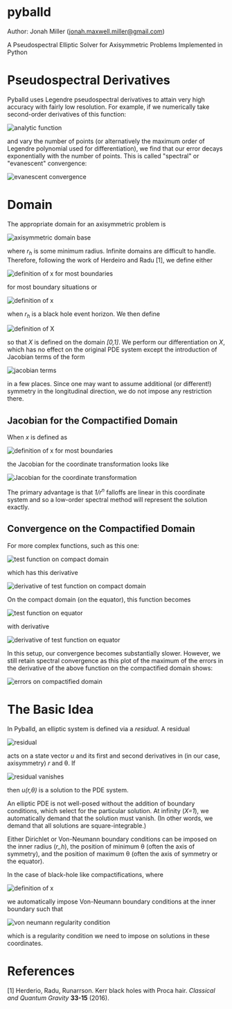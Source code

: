 pyballd
=======

Author: Jonah Miller (jonah.maxwell.miller@gmail.com)

A Pseudospectral Elliptic Solver for Axisymmetric Problems Implemented
in Python

# Pseudospectral Derivatives

Pyballd uses Legendre pseudospectral derivatives to attain very high
accuracy with fairly low resolution. For example, if we numerically
take second-order derivatives of this function:

![analytic function](figs/test_function.png)

and vary the number of points (or alternatively the maximum order of
Legendre polynomial used for differentiation), we find that our error
decays exponentially with the number of points. This is called
"spectral" or "evanescent" convergence:

![evanescent convergence](figs/orthopoly_errors.png)

# Domain

The appropriate domain for an axisymmetric problem is

![axisymmetric domain base](eqns/domain_base.gif)

where *r<sub>h</sub>* is some minimum radius. Infinite domains are
difficult to handle. Therefore, following the work of Herdeiro and
Radu [1], we define either

![definition of x for most boundaries](eqns/def_x_dirichlet.gif)

for most boundary situations or 

![definition of x](eqns/def_x_bh.gif)

when *r<sub>h</sub>* is a black hole event horizon. We then define

![definition of X](eqns/def_X.gif)

so that *X* is defined on the domain *[0,1]*. We perform our
differentiation on *X*, which has no effect on the original PDE system
except the introduction of Jacobian terms of the form

![jacobian terms](eqns/X_Jacobian.gif)

in a few places. Since one may want to assume additional (or
different!) symmetry in the longitudinal direction, we do not impose
any restriction there.

## Jacobian for the Compactified Domain

When *x* is defined as 

![definition of x for most boundaries](eqns/def_x_dirichlet.gif)

the Jacobian for the coordinate transformation looks like

![Jacobian for the coordinate transformation](figs/domain_dXdr.png)

The primary advantage is that *1/r<sup>n</sup>* falloffs are linear in
this coordinate system and so a low-order spectral method will
represent the solution exactly.

## Convergence on the Compactified Domain

For more complex functions, such as this one:

![test function on compact domain](figs/domain_test_function_2d.png)

which has this derivative

![derivative of test function on compact domain](figs/deriv_domain_test_function_2d.png)

On the compact domain (on the equator), this function becomes

![test function on equator](figs/domain_test_function.png)

with derivative

![derivative of test function on equator](figs/deriv_domain_test_function.png)

In this setup, our convergence becomes substantially slower. However,
we still retain spectral convergence as this plot of the maximum of
the errors in the derivative of the above function on the
compactified domain shows:

![errors on compactified domain](figs/domain_l1_errors.png)

# The Basic Idea

In Pyballd, an elliptic system is defined via a *residual.* A residual

![residual](eqns/residual.gif)

acts on a state vector *u* and its first and second derivatives in (in
our case, axisymmetry) *r* and &#952;. If

![residual vanishes](eqns/residual_vanishes.gif)

then *u(r,&#952;)* is a solution to the PDE system.

An elliptic PDE is not well-posed without the addition of boundary
conditions, which select for the particular solution. At infinity
(*X=1*), we automatically demand that the solution must vanish. (In
other words, we demand that all solutions are square-integrable.)

Either Dirichlet or Von-Neumann boundary conditions can be imposed on
the inner radius (*r_h*), the position of minimum &#952; (often the
axis of symmetry), and the position of maximum &#952; (often the axis
of symmetry or the equator).

In the case of black-hole like compactifications, where

![definition of x](eqns/def_x_bh.gif)

we automatically impose Von-Neumann boundary conditions at the inner
boundary such that

![von neumann regularity condition](eqns/von-neumann-regularity-condition.gif)

which is a regularity condition we need to impose on solutions in
these coordinates.

# References

[1] Herderio, Radu, Runarrson. Kerr black holes with Proca
hair. *Classical and Quantum Gravity* **33-15** (2016).
